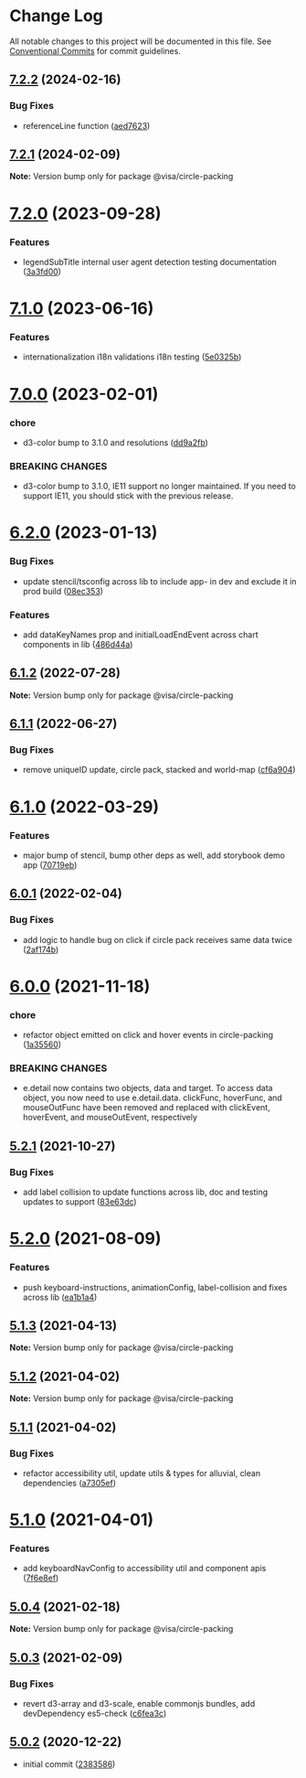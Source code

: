 # Change Log

All notable changes to this project will be documented in this file.
See [Conventional Commits](https://conventionalcommits.org) for commit guidelines.

## [7.2.2](https://github.com/visa/visa-chart-components/compare/@visa/circle-packing@7.2.0...@visa/circle-packing@7.2.2) (2024-02-16)

### Bug Fixes

- referenceLine function ([aed7623](https://github.com/visa/visa-chart-components/commit/aed76231095fb218147fc111195f7fa53b0fbef5))

## [7.2.1](https://github.com/visa/visa-chart-components/compare/@visa/circle-packing@7.2.0...@visa/circle-packing@7.2.1) (2024-02-09)

**Note:** Version bump only for package @visa/circle-packing

# [7.2.0](https://github.com/visa/visa-chart-components/compare/@visa/circle-packing@7.1.0...@visa/circle-packing@7.2.0) (2023-09-28)

### Features

- legendSubTitle internal user agent detection testing documentation ([3a3fd00](https://github.com/visa/visa-chart-components/commit/3a3fd003a81353561da911a6dc250e44949757cb))

# [7.1.0](https://github.com/visa/visa-chart-components/compare/@visa/circle-packing@7.0.0...@visa/circle-packing@7.1.0) (2023-06-16)

### Features

- internationalization i18n validations i18n testing ([5e0325b](https://github.com/visa/visa-chart-components/commit/5e0325b1c6727406d6964459afbd9ac0238e1cc6))

# [7.0.0](https://github.com/visa/visa-chart-components/compare/@visa/circle-packing@6.2.0...@visa/circle-packing@7.0.0) (2023-02-01)

### chore

- d3-color bump to 3.1.0 and resolutions ([dd9a2fb](https://github.com/visa/visa-chart-components/commit/dd9a2fb369c44bab6607acb5229ceb656dce5561))

### BREAKING CHANGES

- d3-color bump to 3.1.0, IE11 support no longer maintained. If you need to support IE11, you should stick with the previous release.

# [6.2.0](https://github.com/visa/visa-chart-components/compare/@visa/circle-packing@6.1.2...@visa/circle-packing@6.2.0) (2023-01-13)

### Bug Fixes

- update stencil/tsconfig across lib to include app- in dev and exclude it in prod build ([08ec353](https://github.com/visa/visa-chart-components/commit/08ec35339ca384994333305c82f061b0e800262b))

### Features

- add dataKeyNames prop and initialLoadEndEvent across chart components in lib ([486d44a](https://github.com/visa/visa-chart-components/commit/486d44aba0867ee28734eeae30ffbac353926dfe))

## [6.1.2](https://github.com/visa/visa-chart-components/compare/@visa/circle-packing@6.1.1...@visa/circle-packing@6.1.2) (2022-07-28)

**Note:** Version bump only for package @visa/circle-packing

## [6.1.1](https://github.com/visa/visa-chart-components/compare/@visa/circle-packing@6.1.0...@visa/circle-packing@6.1.1) (2022-06-27)

### Bug Fixes

- remove uniqueID update, circle pack, stacked and world-map ([cf6a904](https://github.com/visa/visa-chart-components/commit/cf6a904591b8d845358fff1e8f79ed0c8d767747))

# [6.1.0](https://github.com/visa/visa-chart-components/compare/@visa/circle-packing@6.0.1...@visa/circle-packing@6.1.0) (2022-03-29)

### Features

- major bump of stencil, bump other deps as well, add storybook demo app ([70719eb](https://github.com/visa/visa-chart-components/commit/70719ebc7fa59dc169bcc7fea62b238bcfab6418))

## [6.0.1](https://github.com/visa/visa-chart-components/compare/@visa/circle-packing@6.0.0...@visa/circle-packing@6.0.1) (2022-02-04)

### Bug Fixes

- add logic to handle bug on click if circle pack receives same data twice ([2af174b](https://github.com/visa/visa-chart-components/commit/2af174b980476d430bc402808712336153ca5538))

# [6.0.0](https://github.com/visa/visa-chart-components/compare/@visa/circle-packing@5.2.1...@visa/circle-packing@6.0.0) (2021-11-18)

### chore

- refactor object emitted on click and hover events in circle-packing ([1a35560](https://github.com/visa/visa-chart-components/commit/1a35560a45e1b7b97de27f65b3fdb1f9d551e2d2))

### BREAKING CHANGES

- e.detail now contains two objects, data and target. To access data object, you now need to use e.detail.data. clickFunc, hoverFunc, and mouseOutFunc have been removed and replaced with clickEvent, hoverEvent, and mouseOutEvent, respectively

## [5.2.1](https://github.com/visa/visa-chart-components/compare/@visa/circle-packing@5.2.0...@visa/circle-packing@5.2.1) (2021-10-27)

### Bug Fixes

- add label collision to update functions across lib, doc and testing updates to support ([83e63dc](https://github.com/visa/visa-chart-components/commit/83e63dc352165a68aee9db4e7175fd241c13f523))

# [5.2.0](https://github.com/visa/visa-chart-components/compare/@visa/circle-packing@5.1.3...@visa/circle-packing@5.2.0) (2021-08-09)

### Features

- push keyboard-instructions, animationConfig, label-collision and fixes across lib ([ea1b1a4](https://github.com/visa/visa-chart-components/commit/ea1b1a478b3ea9bcf07e76551a45a9adaaacdb47))

## [5.1.3](https://github.com/visa/visa-chart-components/compare/@visa/circle-packing@5.1.2...@visa/circle-packing@5.1.3) (2021-04-13)

**Note:** Version bump only for package @visa/circle-packing

## [5.1.2](https://github.com/visa/visa-chart-components/compare/@visa/circle-packing@5.1.1...@visa/circle-packing@5.1.2) (2021-04-02)

**Note:** Version bump only for package @visa/circle-packing

## [5.1.1](https://github.com/visa/visa-chart-components/compare/@visa/circle-packing@5.1.0...@visa/circle-packing@5.1.1) (2021-04-02)

### Bug Fixes

- refactor accessibility util, update utils & types for alluvial, clean dependencies ([a7305ef](https://github.com/visa/visa-chart-components/commit/a7305ef85f8e6b17d47bfb5bfcfc307626ea8bba))

# [5.1.0](https://github.com/visa/visa-chart-components/compare/@visa/circle-packing@5.0.3...@visa/circle-packing@5.1.0) (2021-04-01)

### Features

- add keyboardNavConfig to accessibility util and component apis ([7f6e8ef](https://github.com/visa/visa-chart-components/commit/7f6e8efee3f3c5a865c44862a72bef498eee0289))

## [5.0.4](https://github.com/visa/visa-chart-components/compare/@visa/circle-packing@5.0.3...@visa/circle-packing@5.0.4) (2021-02-18)

**Note:** Version bump only for package @visa/circle-packing

## [5.0.3](https://github.com/visa/visa-chart-components/compare/@visa/circle-packing@5.0.2...@visa/circle-packing@5.0.3) (2021-02-09)

### Bug Fixes

- revert d3-array and d3-scale, enable commonjs bundles, add devDependency es5-check ([c6fea3c](https://github.com/visa/visa-chart-components/commit/c6fea3c601dfc4650b52996721ead03a1b363e2b))

## [5.0.2](https://github.com/visa/visa-chart-components/tree/%40visa/circle-packing%405.0.2) (2020-12-22)

- initial commit ([2383586](https://github.com/visa/visa-chart-components/commit/238358698bb59b8f20f424eeedc7235f51e02037))
